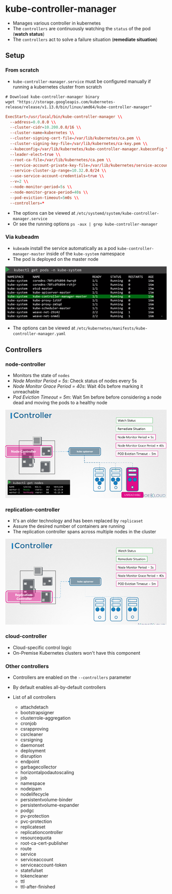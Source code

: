 # kube-controller-manager

- Manages various controller in kubernetes
- The `controllers` are continuously watching the `status` of the pod (**watch status**)
- The `controllers` act to solve a failure situation (**remediate situation**)

## Setup

### From scratch

- `kube-controller-manager.service` must be configured manually if running a kubernetes cluster from scratch

```shell
# Download kube-controller-manager binary
wget "https://storage.googleapis.com/kubernetes-release/release/v1.13.0/bin/linux/amd64/kube-controller-manager"
```

```conf
ExecStart=/usr/local/bin/kube-controller-manager \\
  --address=0.0.0.0 \\
  --cluster-cidr=10.200.0.0/16 \\
  --cluster-name=kubernetes \\
  --cluster-signing-cert-file=/var/lib/kubernetes/ca.pem \\
  --cluster-signing-key-file=/var/lib/kubernetes/ca-key.pem \\
  --kubeconfig=/var/lib/kubernetes/kube-controller-manager.kubeconfig \\
  --leader-elect=true \\
  --root-ca-file=/var/lib/kubernetes/ca.pem \\
  --service-account-private-key-file=/var/lib/kubernetes/service-account-key.pem \\
  --service-cluster-ip-range=10.32.0.0/24 \\
  --use-service-account-credentials=true \\
  --v=2 \\
  --node-monitor-period=5s \\
  --node-monitor-grace-period=40s \\
  --pod-eviction-timeout=5m0s \\
  --controllers=*
```

- The options can be viewed at `/etc/systemd/system/kube-controller-manager.service`
- Or see the running options `ps -aux | grep kube-controller-manager`

### Via kubeadm

- `kubeadm` install the service automatically as a pod `kube-controller-manager-master` inside of the `kube-system` namespace
- The pod is deployed on the master node

![kube-controller-manager POD](./images/kube-manager-controller-pod.png)

- The options can be viewed at `/etc/kubernetes/manifests/kube-controller-manager.yaml`

## Controllers

### node-controller

- Monitors the state of `nodes`
- _Node Monitor Period = 5s_: Check status of nodes every 5s
- _Node Monitor Grace Period = 40s_: Wait 40s before marking it unreachable
- _Pod Eviction Timeout = 5m_: Wait 5m before before considering a node dead and moving the pods to a healthy node

![Node Controller](./images/node-controller.png)

### replication-controller

- It's an older technology and has been replaced by `replicaset`
- Assure the desired number of containers are running
- The replication controller spans across multiple nodes in the cluster

![Replication Controller](./images/replication-controller.png)

### cloud-controller

- Cloud-specific control logic
- On-Premise Kubernetes clusters won't have this component

### Other controllers

- Controllers are enabled on the `--controllers` parameter
- By default enables all-by-default controllers

- List of all controllers
  - attachdetach
  - bootstrapsigner
  - clusterrole-aggregation
  - cronjob
  - csrapproving
  - csrcleaner
  - csrsigning
  - daemonset
  - deployment
  - disruption
  - endpoint
  - garbagecollector
  - horizontalpodautoscaling
  - job
  - namespace
  - nodeipam
  - nodelifecycle
  - persistentvolume-binder
  - persistentvolume-expander
  - podgc
  - pv-protection
  - pvc-protection
  - replicateset
  - replicationcontroller
  - resourcequota
  - root-ca-cert-publisher
  - route
  - service
  - serviceaccount
  - serviceaccount-token
  - statefulset
  - tokencleaner
  - ttl
  - ttl-after-finished
